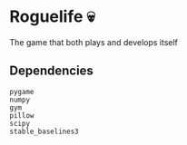 # Roguelife 💀
The game that both plays and develops itself

## Dependencies
```
pygame
numpy
gym
pillow
scipy
stable_baselines3
```
